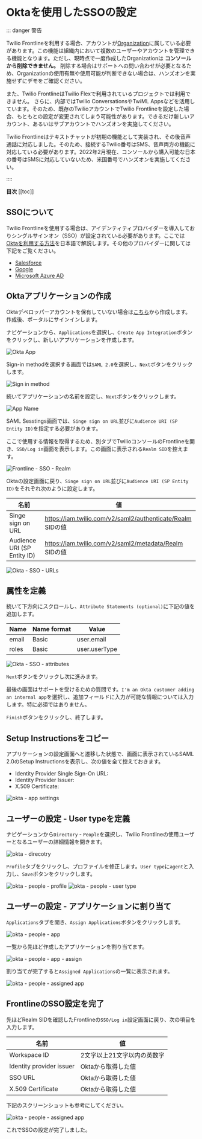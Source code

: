# Oktaを使用したSSOの設定

::: danger 警告

Twilio Frontlineを利用する場合、アカウントが[Organization](https://www.twilio.com/docs/iam/organizations)に属している必要があります。この機能は組織内において複数のユーザーやアカウントを管理できる機能となります。ただし、現時点で一度作成したOrganizationは __コンソールから削除できません。__ 削除する場合はサポートへの問い合わせが必要となるため、Organizationの使用有無や使用可能が判断できない場合は、ハンズオンを実施せずにデモをご確認ください。

また、Twilio FrontlineはTwilio Flexで利用されているプロジェクトでは利用できません。 さらに、内部ではTwilio ConversationsやTwiML Appsなどを活用しています。そのため、既存のTwilioアカウントでTwilio Frontlineを設定した場合、もともとの設定が変更されてしまう可能性があります。できるだけ新しいアカウント、あるいはサブアカウントでハンズオンを実施してください。

Twilio Frontlineはテキストチャットが初期の機能として実装され、その後音声通話に対応しました。そのため、接続するTwilio番号はSMS、音声両方の機能に対応している必要があります。2022年2月現在、コンソールから購入可能な日本の番号はSMSに対応していないため、米国番号でハンズオンを実施してください。

::::


__目次__
[[toc]]

## SSOについて

Twilio Frontlineを使用する場合は、アイデンティティプロバイダーを導入しておりシングルサインオン（SSO）が設定されている必要があります。ここでは[Oktaを利用する方法](https://www.twilio.com/docs/frontline/sso/okta)を日本語で解説します。その他のプロバイダーに関しては下記をご覧ください。

- [Salesforce](https://www.twilio.com/docs/frontline/sso/salesforce)
- [Google](https://www.twilio.com/docs/frontline/sso/google)
- [Microsoft Azure AD](https://www.twilio.com/docs/frontline/sso/azure-ad)


## Oktaアプリケーションの作成

Oktaデベロッパーアカウントを保有していない場合は[こちら](https://developer.okta.com/)から作成します。作成後、ポータルにサインインします。

ナビゲーションから、`Applications`を選択し、`Create App Integration`ボタンをクリックし、新しいアプリケーションを作成します。

![Okta App]()

Sign-in methodを選択する画面では`SAML 2.0`を選択し、`Next`ボタンをクリックします。

![Sign in method]()

続いてアプリケーションの名前を設定し、`Next`ボタンをクリックします。

![App Name]()

SAML Sesstings画面では、`Singe sign on URL`並びに`Audience URI (SP Entity ID)`を指定する必要があります。

ここで使用する情報を取得するため、別タブでTwilioコンソールのFrontlineを開き、`SSO/Log in`画面を表示します。この画面に表示される`Realm SID`を控えます。

![Frontline - SSO - Realm]()

Oktaの設定画面に戻り、`Singe sign on URL`並びに`Audience URI (SP Entity ID)`をそれぞれ次のように設定します。

|名前|値|
|---|---|
| Singe sign on URL| https://iam.twilio.com/v2/saml2/authenticate/Realm SIDの値|
| Audience URI (SP Entity ID)| https://iam.twilio.com/v2/saml2/metadata/Realm SIDの値|

![Okta - SSO - URLs]()


## 属性を定義

続いて下方向にスクロールし、`Attribute Statements (optional)`に下記の値を追加します。

|Name| Name format| Value |
|---|---|---|
| email| Basic | user.email|
| roles| Basic| user.userType|

![Okta - SSO - attributes]()

`Next`ボタンをクリックし次に進みます。

最後の画面はサポートを受けるための質問です。`I'm an Okta customer adding an internal app`を選択し、追加フィールドに入力が可能な情報については入力します。特に必須ではありません。

`Finish`ボタンをクリックし、終了します。


## Setup Instructionsをコピー

アプリケーションの設定画面へと遷移した状態で、画面に表示されているSAML 2.0のSetup Instructionsを表示し、次の値を全て控えておきます。

- Identity Provider Single Sign-On URL:
- Identity Provider Issuer:
- X.509 Certificate:

![okta - app settings]()

## ユーザーの設定 - User typeを定義

ナビゲーションから`Directory` - `People`を選択し、Twilio Frontlineの使用ユーザーとなるユーザーの詳細情報を開きます。

![okta - direcotry]()

`Profile`タブをクリックし、プロファイルを修正します。`User type`に`agent`と入力し、`Save`ボタンをクリックします。

![okta - people - profile]()
![okta - people - user type]()

## ユーザーの設定 - アプリケーションに割り当て

`Applications`タブを開き、`Assign Applications`ボタンをクリックします。

![okta - people - app]()

一覧から先ほど作成したアプリケーションを割り当てます。

![okta - people - app - assign]()

割り当てが完了すると`Assigned Applications`の一覧に表示されます。

![okta - people - assigned app]()

## FrontlineのSSO設定を完了

先ほどRealm SIDを確認したFrontlineの`SSO/Log in`設定画面に戻り、次の項目を入力します。

|名前| 値 |
|---|---|
| Workspace ID| 2文字以上21文字以内の英数字 |
| Identity provider issuer| Oktaから取得した値|
| SSO URL| Oktaから取得した値|
| X.509 Certificate| Oktaから取得した値|

下記のスクリーンショットも参考にしてください。

![okta - people - assigned app]()

これでSSOの設定が完了しました。
